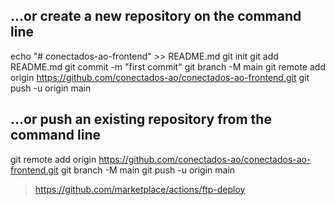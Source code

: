 ## …or create a new repository on the command line

echo "# conectados-ao-frontend" >> README.md
git init
git add README.md
git commit -m "first commit"
git branch -M main
git remote add origin https://github.com/conectados-ao/conectados-ao-frontend.git
git push -u origin main





## …or push an existing repository from the command line

git remote add origin https://github.com/conectados-ao/conectados-ao-frontend.git
git branch -M main
git push -u origin main

> https://github.com/marketplace/actions/ftp-deploy